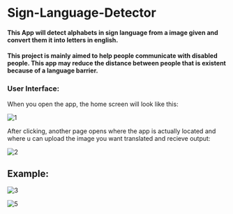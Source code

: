 # Sign-Language-Detector
#### This App will detect alphabets in sign language from a image given and convert them it into letters in english.
#### This project is mainly aimed to help people communicate with disabled people. This app may reduce the distance between people that is existent because of a language barrier.

### User Interface:

When you open the app, the home screen will look like this:

![1](https://user-images.githubusercontent.com/106818193/172060102-7cdfbecc-1b13-4bd3-816a-d32bbf2e3e62.png)


After clicking, another page opens where the app is actually located and where u can upload the image you want translated and recieve output:

![2](https://user-images.githubusercontent.com/106818193/172060109-6494af75-228a-49c6-8bf0-55bd683e858b.png)


## Example:

![3](https://user-images.githubusercontent.com/106818193/172060112-25817a26-52a9-4831-89d3-f4660a57d45c.png)


![5](https://user-images.githubusercontent.com/106818193/172060115-ed574d57-e057-4fe8-adb6-04c793602719.png)

